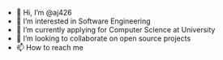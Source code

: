 - 👋 Hi, I’m @aj426
- 👀 I’m interested in Software Engineering
- 🌱 I’m currently applying for Computer Science at University
- 💞️ I’m looking to collaborate on open source projects
- 📫 How to reach me 

<!---
aj426/aj426 is a ✨ special ✨ repository because its `README.md` (this file) appears on your GitHub profile.
You can click the Preview link to take a look at your changes.
--->
